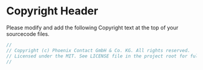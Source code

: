 # Copyright Header

Please modify and add the following Copyright text at the top of your sourcecode files.

```cpp
//  
// Copyright (c) Phoenix Contact GmbH & Co. KG. All rights reserved.  
// Licensed under the MIT. See LICENSE file in the project root for full license information.  
//  
```